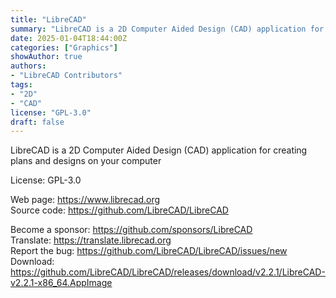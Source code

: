 ```yaml
---
title: "LibreCAD"
summary: "LibreCAD is a 2D Computer Aided Design (CAD) application for creating plans and designs on your computer"
date: 2025-01-04T18:44:00Z
categories: ["Graphics"]
showAuthor: true
authors:
- "LibreCAD Contributors"
tags: 
- "2D"
- "CAD"
license: "GPL-3.0"
draft: false
---
```


LibreCAD is a 2D Computer Aided Design (CAD) application for creating plans and designs on your computer

License: GPL-3.0

Web page: <https://www.librecad.org>  
Source code: <https://github.com/LibreCAD/LibreCAD>

Become a sponsor: <https://github.com/sponsors/LibreCAD>  
Translate: <https://translate.librecad.org>  
Report the bug: <https://github.com/LibreCAD/LibreCAD/issues/new>  
Download: <https://github.com/LibreCAD/LibreCAD/releases/download/v2.2.1/LibreCAD-v2.2.1-x86_64.AppImage>
